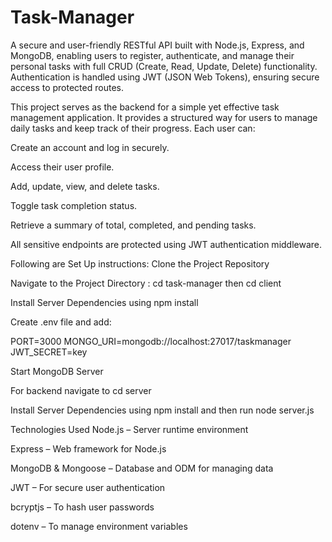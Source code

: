 # Task-Manager

A secure and user-friendly RESTful API built with Node.js, Express, and MongoDB, enabling users to register, authenticate, and manage their personal tasks with full CRUD (Create, Read, Update, Delete) functionality. Authentication is handled using JWT (JSON Web Tokens), ensuring secure access to protected routes.

This project serves as the backend for a simple yet effective task management application. It provides a structured way for users to manage daily tasks and keep track of their progress. Each user can:

Create an account and log in securely.

Access their user profile.

Add, update, view, and delete tasks.

Toggle task completion status.

Retrieve a summary of total, completed, and pending tasks.

All sensitive endpoints are protected using JWT authentication middleware.

Following are Set Up instructions:
Clone the Project Repository

Navigate to the Project Directory : cd task-manager then cd client 

Install Server Dependencies using npm install

Create .env file and add: 

PORT=3000
MONGO_URI=mongodb://localhost:27017/taskmanager
JWT_SECRET=key

Start MongoDB Server 

For backend navigate to cd server

Install Server Dependencies using npm install and then run node server.js


Technologies Used
Node.js – Server runtime environment

Express – Web framework for Node.js

MongoDB & Mongoose – Database and ODM for managing data

JWT – For secure user authentication

bcryptjs – To hash user passwords

dotenv – To manage environment variables



